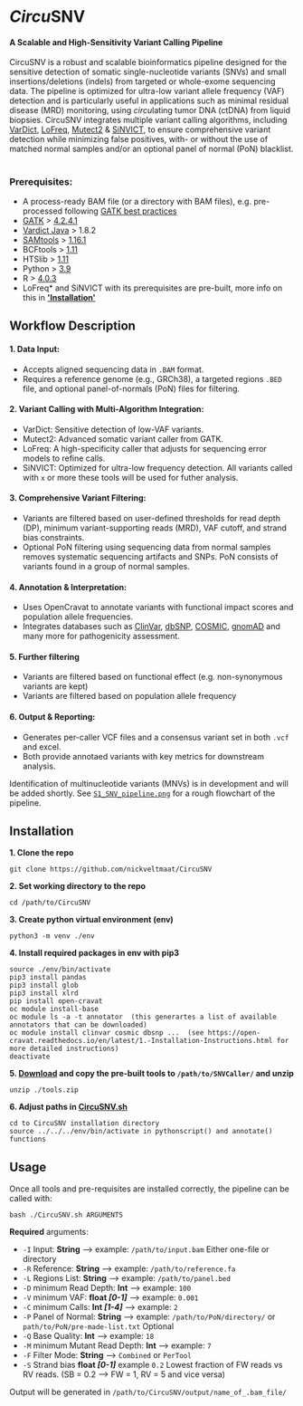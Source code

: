 # *Circu*SNV
#### A Scalable and High-Sensitivity Variant Calling Pipeline
CircuSNV is a robust and scalable bioinformatics pipeline designed for the sensitive detection of somatic single-nucleotide variants (SNVs) and small insertions/deletions (indels) from targeted or whole-exome sequencing data. The pipeline is optimized for ultra-low variant allele frequency (VAF) detection and is particularly useful in applications such as minimal residual disease (MRD) monitoring, using *circu*lating tumor DNA (ctDNA) from liquid biopsies. CircuSNV integrates multiple variant calling algorithms, including [VarDict](https://pubmed.ncbi.nlm.nih.gov/27060149/), [LoFreq](https://www.ncbi.nlm.nih.gov/pmc/articles/PMC3526318/), [Mutect2](https://www.biorxiv.org/content/10.1101/861054v1) & [SiNVICT](https://pubmed.ncbi.nlm.nih.gov/27531099/), to ensure comprehensive variant detection while minimizing false positives, with- or without the use of matched normal samples and/or an optional panel of normal (PoN) blacklist.
 
#
### Prerequisites:
 * A process-ready BAM file (or a directory with BAM files), e.g. pre-processed following [GATK best practices](https://gatk.broadinstitute.org/hc/en-us/articles/360035535912-Data-pre-processing-for-variant-discovery)
 * [GATK](https://gatk.broadinstitute.org/hc/en-us) > [4.2.4.1](https://github.com/broadinstitute/gatk/releases/tag/4.2.4.1)
 * [Vardict Java](https://bioconda.github.io/recipes/vardict-java/README.html) > 1.8.2
 * [SAMtools](http://www.htslib.org/) > [1.16.1](http://www.htslib.org/download/)
 * BCFtools > [1.11](http://www.htslib.org/download/)
 * HTSlib > [1.11](http://www.htslib.org/download/)
 * Python > [3.9](https://www.python.org/downloads/release/python-390/)
 * R > [4.0.3](https://cran.r-project.org/bin/windows/base/)
 * LoFreq* and SiNVICT with its prerequisites are pre-built, more info on this in [__'Installation'__](https://github.com/nickveltmaat/SNVcaller/blob/main/README.md#installation)

## Workflow Description
#### 1. Data Input:
- Accepts aligned sequencing data in `.BAM` format.
- Requires a reference genome (e.g., GRCh38), a targeted regions `.BED` file, and optional panel-of-normals (PoN) files for filtering.

#### 2. Variant Calling with Multi-Algorithm Integration:
- VarDict: Sensitive detection of low-VAF variants.
- Mutect2: Advanced somatic variant caller from GATK.
- LoFreq: A high-specificity caller that adjusts for sequencing error models to refine calls.
- SiNVICT: Optimized for ultra-low frequency detection.
All variants called with `x` or more these tools will be used for futher analysis.

#### 3. Comprehensive Variant Filtering:
- Variants are filtered based on user-defined thresholds for read depth (DP), minimum variant-supporting reads (MRD), VAF cutoff, and strand bias constraints.
- Optional PoN filtering using sequencing data from normal samples removes systematic sequencing artifacts and SNPs. PoN consists of variants found in a group of normal samples.

#### 4. Annotation & Interpretation:
- Uses OpenCravat to annotate variants with functional impact scores and population allele frequencies.
- Integrates databases such as [ClinVar](https://www.ncbi.nlm.nih.gov/clinvar/), [dbSNP](https://www.ncbi.nlm.nih.gov/snp/), [COSMIC](https://cancer.sanger.ac.uk/cosmic), [gnomAD](https://gnomad.broadinstitute.org/) and many more for pathogenicity assessment.

#### 5. Further filtering
- Variants are filtered based on functional effect (e.g. non-synonymous variants are kept)
- Variants are filtered based on population allele frequency

#### 6. Output & Reporting:
- Generates per-caller VCF files and a consensus variant set in both `.vcf` and excel.
- Both provide annotaed variants with key metrics for downstream analysis.

Identification of multinucleotide variants (MNVs) is in development and will be added shortly. 
See [`S1_SNV_pipeline.png`](https://github.com/nickveltmaat/CircuSNV/blob/main/S1_SNV_pipeline.png) for a rough flowchart of the pipeline.


## Installation
**1. Clone the repo**

`git clone https://github.com/nickveltmaat/CircuSNV`

**2. Set working directory to the repo**

`cd /path/to/CircuSNV`

**3. Create python virtual environment (env)**

`python3 -m venv ./env`

**4. Install required packages in env with pip3**

```
source ./env/bin/activate
pip3 install pandas
pip3 install glob
pip3 install xlrd
pip install open-cravat
oc module install-base
oc module ls -a -t annotator  (this generartes a list of available annotators that can be downloaded)
oc module install clinvar cosmic dbsnp ...  (see https://open-cravat.readthedocs.io/en/latest/1.-Installation-Instructions.html for more detailed instructions)
deactivate
```

**5. [Download](https://drive.google.com/drive/folders/1QBt0NdPqjQU_y-A7omxoyiPfl1DL65Xn?usp=sharing) and copy the pre-built tools to `/path/to/SNVCaller/` and unzip**
 
`unzip ./tools.zip`
 
**6. Adjust paths in [CircuSNV.sh](https://github.com/nickveltmaat/CircuSNV/blob/main/CircuSNV.sh)**
 
```
cd to CircuSNV installation directory
source ../../../env/bin/activate in pythonscript() and annotate() functions
```
 

## Usage
Once all tools and pre-requisites are installed correctly, the pipeline can be called with: 

`bash ./CircuSNV.sh ARGUMENTS`

**Required** arguments:
- `-I` Input:              **String**   --> example: `/path/to/input.bam` Either one-file or directory
- `-R` Reference:          **String**    --> example: `/path/to/reference.fa`
- `-L` Regions List:       **String**    --> example: `/path/to/panel.bed`
- `-D` minimum Read Depth:  **Int**       --> example: `100`
- `-V` minimum VAF:         __float *[0-1]*__  --> example: `0.001`
- `-C` minimum Calls:       __Int *[1-4]*__ --> example: `2`
- `-P` Panel of Normal:     **String** --> example: `/path/to/PoN/directory/` or `path/to/PoN/pre-made-list.txt` Optional
- `-Q` Base Quality:        **Int**  --> example: `18`
- `-M` minimum Mutant Read Depth:   **Int**  --> example: `7`
- `-F` Filter Mode:         **String**  --> `Combined` or `PerTool`
- `-S` Strand bias          __float *[0-1]*__ example `0.2` Lowest fraction of FW reads vs RV reads. (SB = 0.2 --> FW = 1, RV = 5 and vice versa)


Output will be generated in `/path/to/CircuSNV/output/name_of_.bam_file/`
